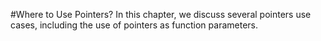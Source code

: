 #Where to Use Pointers?
In this chapter, we discuss several pointers use cases, including the use of pointers as function parameters.
